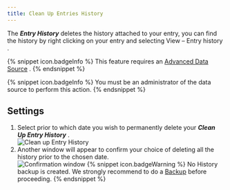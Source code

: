 ```yaml
---
title: Clean Up Entries History
---
```

The ***Entry History*** deletes the history attached to your entry, you can find the history by right clicking on your entry and selecting View   –   Entry history . 

{% snippet icon.badgeInfo %} 
This feature requires an [Advanced Data Source](/rdm/windows/data-sources/data-sources-types/advanced-data-sources/) . 
{% endsnippet %}
 
{% snippet icon.badgeInfo %} 
You must be an administrator of the data source to perform this action. 
{% endsnippet %}
 
## Settings 
1. Select prior to which date you wish to permanently delete your ***Clean Up Entry History*** .    
![Clean up Entry History](https://webdevolutions.azureedge.net/docs/en/rdm/windows/clip10341.png) 
1. Another window will appear to confirm your choice of deleting all the history prior to the chosen date.  
![Confirmation window](https://webdevolutions.azureedge.net/docs/en/rdm/windows/clip11326.png) 
{% snippet icon.badgeWarning %} 
No History backup is created. We strongly recommend to do a [Backup](/rdm/windows/commands/file/backup/) before proceeding. 
{% endsnippet %}
 


